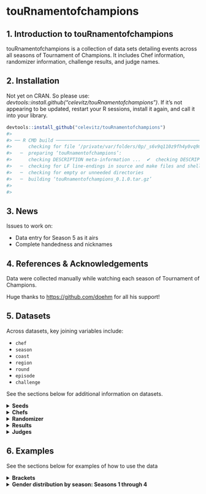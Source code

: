 touRnamentofchampions
================

## 1. Introduction to touRnamentofchampions

touRnamentofchampions is a collection of data sets detailing events
across all seasons of Tournament of Champions. It includes Chef
information, randomizer information, challenge results, and judge names.

## 2. Installation

Not yet on CRAN. So please use:
*devtools::install.github(“celevitz/touRnamentofchampions”)*. If it’s
not appearing to be updated, restart your R sessions, install it again,
and call it into your library.

``` r
devtools::install_github("celevitz/touRnamentofchampions")
#> 
#> ── R CMD build ─────────────────────────────────────────────────────────────────
#>      checking for file ‘/private/var/folders/0p/_s6v9q110z9fh4y0vq9ml47m0000gp/T/RtmpXH9dQy/remotesf4e87a909dd7/celevitz-touRnamentofchampions-94f7482/DESCRIPTION’ ...  ✔  checking for file ‘/private/var/folders/0p/_s6v9q110z9fh4y0vq9ml47m0000gp/T/RtmpXH9dQy/remotesf4e87a909dd7/celevitz-touRnamentofchampions-94f7482/DESCRIPTION’
#>   ─  preparing ‘touRnamentofchampions’:
#>      checking DESCRIPTION meta-information ...  ✔  checking DESCRIPTION meta-information
#>   ─  checking for LF line-endings in source and make files and shell scripts
#>   ─  checking for empty or unneeded directories
#>   ─  building ‘touRnamentofchampions_0.1.0.tar.gz’
#>      
#> 
```

## 3. News

Issues to work on:

- Data entry for Season 5 as it airs
- Complete handedness and nicknames

## 4. References & Acknowledgements

Data were collected manually while watching each season of Tournament of
Champions.

Huge thanks to <https://github.com/doehm> for all his support!

## 5. Datasets

Across datasets, key joining variables include:

- `chef`
- `season`
- `coast`
- `region`
- `round`
- `episode`
- `challenge`

See the sections below for additional information on datasets.

<details>
<summary>
<strong>Seeds</strong>
</summary>

### Seeds

The unique identifiers of this dataset are `chef`-`season`.

- `chef`: Chef name (full name)
- `season`: Season number
- `seed`: Seed within their section of the bracket: values of 1
  through 8. Chefs that played in the qualifiers but didn’t make the
  final bracket will have seeds of 8.2, 8.3, or 8.4.
- `coast`: Are they East or West Coast?
- `region`: The region depends on how many chefs start the competition.
  If there are 16 chefs, then the region is left blank. If there are 32
  chefs, then the regions are A or B.

``` r
seeds 
#> # A tibble: 122 × 5
#>    chef               season  seed coast region
#>    <chr>               <dbl> <dbl> <chr> <chr> 
#>  1 Alex Guarnaschelli      1     1 East  <NA>  
#>  2 Marc Murphy             1     2 East  <NA>  
#>  3 Rocco DiSpirito         1     3 East  <NA>  
#>  4 Amanda Freitag          1     4 East  <NA>  
#>  5 Elizabeth Falkner       1     5 East  <NA>  
#>  6 Maneet Chauhan          1     6 East  <NA>  
#>  7 Christian Petroni       1     7 East  <NA>  
#>  8 Darnell Ferguson        1     8 East  <NA>  
#>  9 Antonia Lofaso          1     1 West  <NA>  
#> 10 Michael Voltaggio       1     2 West  <NA>  
#> # ℹ 112 more rows
```

</details>
<details>
<summary>
<strong>Chefs</strong>
</summary>

### Chefs

The unique identifier of this dataset is `chef`.

- `chef`: Chef name (full name)
- `nickname`: Guy Fieri’s nickname for the chef
- `handedness`: Whether the chef is righthanded, lefthanded, or
  ambidextrous
- `gender`: male, female, nonbinary

``` r
chefs 
#> # A tibble: 69 × 4
#>    chef               nickname         handedness   gender
#>    <chr>              <chr>            <chr>        <chr> 
#>  1 Aaron May          <NA>             <NA>         male  
#>  2 Aarthi Sampath     <NA>             <NA>         female
#>  3 Adam Sobel         <NA>             <NA>         male  
#>  4 Adriana Urbina     <NA>             <NA>         female
#>  5 Alex Guarnaschelli N/A              Right-handed female
#>  6 Amanda Freitag     Chef AF          Right-handed female
#>  7 Antonia Lofaso     Warrior Princess Right-handed female
#>  8 Beau MacMillan     Beau Mac         Right-handed male  
#>  9 Bobby Marcotte     <NA>             <NA>         male  
#> 10 Brian Malarkey     <NA>             Left-handed  male  
#> # ℹ 59 more rows
```

</details>
<details>
<summary>
<strong>Randomizer</strong>
</summary>

### Randomizer

The unique identifiers of this dataset are
`season`-`episode`-`round`-`challenge`. The reason that `episode` is a
unique identifier is because in Season 2, Jet and Antonia tied in all
scores and so had a rematch in the Quarter-finals (episodes 6 and 7).

- `season`: Season number
- `episode`: Episode number
- `round`: Stage of the tournament: Qualifier semi-final, Qualifier
  final, Round of 32, Round of 16, Quarterfinals, Semifinals, Final
- `challenge`: Variable to help distinguish rounds within the same Coast
  & Round
- `coast`: Are they East or West Coast?
- `region`: The region depends on how many chefs start the competition.
  If there are 16 chefs, then the region is left blank. If there are 32
  chefs, then the regions are A or B.
- `randomizer1`: First wheel of randomizer
- `randomizer2`: Second wheel of randomizer
- `randomizer3`: Third wheel of randomizer
- `randomizer4`: Fourth wheel of randomizer
- `time`: Length of challenge. Unit is minutes
- `randomizer5`: Fifth wheel of randomizer

``` r
randomizer 
#> # A tibble: 107 × 12
#>    season episode round         challenge   coast region randomizer1 randomizer2
#>     <dbl>   <dbl> <chr>         <chr>       <chr> <chr>  <chr>       <chr>      
#>  1      1       1 Round of 16   Alex/Darne… East  <NA>   Pork tende… Peas       
#>  2      1       2 Round of 16   Amanda/Eli… East  <NA>   Pork blade… Squash     
#>  3      1       3 Round of 16   Maneet/Roc… East  <NA>   Chicken th… Kale       
#>  4      1       2 Round of 16   Christian/… East  <NA>   Shrimp      Carrots    
#>  5      1       1 Round of 16   Antonia/Ma… West  <NA>   Cod         Avocado    
#>  6      1       2 Round of 16   Beau/Richa… West  <NA>   Ground lamb Broccoli   
#>  7      1       1 Round of 16   Eric/Jet    West  <NA>   Top sirloin Mushrooms  
#>  8      1       3 Round of 16   Brooke/Mic… West  <NA>   Chicken br… Radish     
#>  9      1       3 Quarter-final Antonia/Be… West  <NA>   Quail       Bok choy   
#> 10      1       4 Quarter-final Brooke/Jet  West  <NA>   Salmon      Bitter mel…
#> # ℹ 97 more rows
#> # ℹ 4 more variables: randomizer3 <chr>, randomizer4 <chr>, time <dbl>,
#> #   randomizer5 <chr>
```

</details>
<details>
<summary>
<strong>Results</strong>
</summary>

### Results

The unique identifiers of this dataset are
`season`-`episode`-`round`-`challenge`-`chef`.

- `season`: Season number
- `episode`: Episode number
- `round`: Stage of the tournament: Qualifier semi-final, Qualifier
  final, Round of 32, Round of 16, Quarterfinals, Semifinals, Final
- `challenge`: Variable to help distinguish rounds within the same Coast
  & Round
- `coast`: Are they East or West Coast?
- `region`: The region depends on how many chefs start the competition.
  If there are 16 chefs, then the region is left blank. If there are 32
  chefs, then the regions are A or B.
- `chef`: Name of chef
- `commentator`: Who presented their food to the judges: Simon Majumdar
  or Justin Warner?
- `order`: When did their food get presented to the judges: Presented
  1st or Presented 2nd
- `score_taste`: Score that chef received for the taste of their dish:
  values of 0- 50
- `score_randomizer`: Score that chef received for how well they used
  the Randomizer: values of 0- 30
- `score_presentation`: Score that chef received for the presentation of
  their dish: values of 0- 20
- `total`: Total score that chef received: between 0 and 100
- `winner`: Winner, loser, or tie
- `x`: Numeric X value to help when creating the bracket
- `y`: Numeric Y value to help when creating the bracket

``` r
results 
#> # A tibble: 222 × 16
#> # Groups:   season, episode, round, challenge, winner [212]
#>    season episode round       challenge     coast region chef  commentator order
#>     <dbl>   <dbl> <chr>       <chr>         <chr> <chr>  <chr> <chr>       <chr>
#>  1      1       1 Round of 16 Alex/Darnell  East  <NA>   Darn… Justin War… Pres…
#>  2      1       1 Round of 16 Alex/Darnell  East  <NA>   Alex… Simon Maju… Pres…
#>  3      1       2 Round of 16 Amanda/Eliza… East  <NA>   Eliz… Justin War… Pres…
#>  4      1       2 Round of 16 Amanda/Eliza… East  <NA>   Aman… Simon Maju… Pres…
#>  5      1       3 Round of 16 Maneet/Rocco  East  <NA>   Mane… Simon Maju… Pres…
#>  6      1       3 Round of 16 Maneet/Rocco  East  <NA>   Rocc… Justin War… Pres…
#>  7      1       2 Round of 16 Christian/Ma… East  <NA>   Chri… Justin War… Pres…
#>  8      1       2 Round of 16 Christian/Ma… East  <NA>   Marc… Simon Maju… Pres…
#>  9      1       1 Round of 16 Antonia/Marc… West  <NA>   Marc… Simon Maju… Pres…
#> 10      1       1 Round of 16 Antonia/Marc… West  <NA>   Anto… Justin War… Pres…
#> # ℹ 212 more rows
#> # ℹ 7 more variables: score_taste <dbl>, score_randomizer <dbl>,
#> #   score_presentation <dbl>, total <dbl>, winner <chr>, x <dbl>, y <dbl>
```

</details>
<details>
<summary>
<strong>Judges</strong>
</summary>

### Judges

The unique identifier is `season`-`episode`-`round`, because
occasionally a judge will only judge for one round within an episode.

- `season`: Season number
- `episode`: Episode number
- `judge`: Name of guest judge
- `round`: Stage of the tournament: Qualifier semi-final, Qualifier
  final, Round of 32, Round of 16, Quarterfinals, Semifinals, Final

``` r
judges
#> # A tibble: 134 × 4
#>    season episode judge             round        
#>     <dbl>   <dbl> <chr>             <chr>        
#>  1      1       1 Curtis Stone      Round of 16  
#>  2      1       1 Marcus Samuelsson Round of 16  
#>  3      1       1 Nancy Silverton   Round of 16  
#>  4      1       2 Marcus Samuelsson Round of 16  
#>  5      1       2 Ming Tsai         Round of 16  
#>  6      1       2 Nancy Silverton   Round of 16  
#>  7      1       3 Marcus Samuelsson Round of 16  
#>  8      1       3 Ming Tsai         Round of 16  
#>  9      1       3 Nancy Silverton   Quarter-final
#> 10      1       3 Marcus Samuelsson Quarter-final
#> # ℹ 124 more rows
```

</details>

## 6. Examples

See the sections below for examples of how to use the data

<details>
<summary>
<strong>Brackets</strong>
</summary>

### Brackets

![](README_files/figure-gfm/Brackets%20-1.png)<!-- -->![](README_files/figure-gfm/Brackets%20-2.png)<!-- -->![](README_files/figure-gfm/Brackets%20-3.png)<!-- -->![](README_files/figure-gfm/Brackets%20-4.png)<!-- -->

</details>
<details>
<summary>
<strong>Gender distribution by season: Seasons 1 through 4</strong>
</summary>

### Gender distribution by season: Season 1 through 4

``` r
seeds %>% left_join(chefs) %>%
  # keep only seasons 1 through 4
  filter(season < 5) %>%
  group_by(season,gender) %>%
  summarise(n=n()) %>%
  pivot_wider(names_from=gender,values_from=n) 
#> Joining with `by = join_by(chef)`
#> `summarise()` has grouped output by 'season'. You can override using the
#> `.groups` argument.
#> # A tibble: 4 × 3
#> # Groups:   season [4]
#>   season female  male
#>    <dbl>  <int> <int>
#> 1      1      6    10
#> 2      2      8    14
#> 3      3     13    19
#> 4      4     15    17
```

</details>
